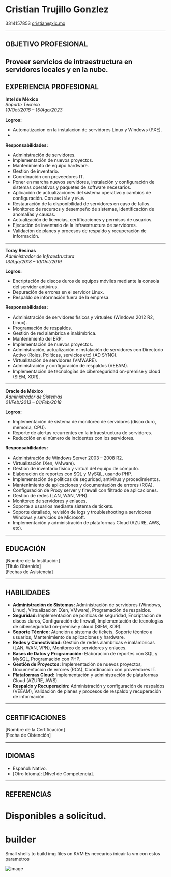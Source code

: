 
# Cristian Trujillo Gonzlez
3314157853
cristian@xic.mx

---

## OBJETIVO PROFESIONAL

Proveer servicios de intraestructura en servidores locales y en la nube.
---

## EXPERIENCIA PROFESIONAL

**Intel de México**  
*Soporte Técnico*  
*19/Oct/2018 – 15/Ago/2023*

**Logros:**
- Automatizacion en la instalacion de servidores Linux y Windows (PXE).
- 
**Responsabilidades:**
- Administración de servidores.
- Implementación de nuevos proyectos.
- Mantenimiento de equipo hardware.
- Gestión de inventario.
- Coordinación con proveedores IT.
- Poner en marcha nuevos servidores, instalación y configuración de sistemas operativos y paquetes de software necesarios.
- Aplicación de actualizaciones del sistema operativo y cambios de configuración. Con ``ansible`` y ``WSUS``
- Restauración de la disponibilidad de servidores en caso de fallos.
- Monitoreo de recursos y desempeño de sistemas, identificación de anomalías y causas.
- Actualización de licencias, certificaciones y permisos de usuarios.
- Ejecución de inventario de la infraestructura de servidores.
- Validación de planes y procesos de respaldo y recuperación de información.

---

**Toray Resinas**  
*Administrador de Infraestructura*  
*13/Ago/2018 – 10/Oct/2019*

**Logros:**
- Encriptación de discos duros de equipos móviles mediante la consola del servidor antivirus.
- Depuración de errores en el servidor Linux.
- Respaldo de información fuera de la empresa.

**Responsabilidades:**
- Administración de servidores físicos y virtuales (Windows 2012 R2, Linux).
- Programación de respaldos.
- Gestión de red alámbrica e inalámbrica.
- Mantenimiento del ERP.
- Implementación de nuevos proyectos.
- Administración, actualización e instalación de servidores con Directorio Activo (Roles, Políticas, servicios etc) (AD SYNC).
- Virtualización de servidores (VMWARE).
- Administración y configuración de respaldos (VEEAM).
- Implementación de tecnologías de ciberseguridad on-premise y cloud (SIEM, XDR).

---

**Oracle de México**  
*Administrador de Sistemas*  
*01/Feb/2013 – 01/Feb/2018*

**Logros:**
- Implementación de sistema de monitoreo de servidores (disco duro, memoria, CPU).
- Reporte de alertas recurrentes en la infraestructura de servidores.
- Reducción en el número de incidentes con los servidores.

**Responsabilidades:**
- Administración de Windows Server 2003 – 2008 R2.
- Virtualización (Xen, VMware).
- Gestión de inventario físico y virtual del equipo de cómputo.
- Elaboración de reportes con SQL y MySQL, usando PHP.
- Implementación de políticas de seguridad, antivirus y procedimientos.
- Mantenimiento de aplicaciones y documentación de errores (RCA).
- Configuración de Proxy server y firewall con filtrado de aplicaciones.
- Gestión de redes (LAN, WAN, VPN).
- Monitoreo de servidores y enlaces.
- Soporte a usuarios mediante sistema de tickets.
- Soporte detallado, revisión de logs y troubleshooting a servidores Windows y servicios de Microsoft.
- Implementación y administración de plataformas Cloud (AZURE, AWS, etc).

---

## EDUCACIÓN

[Nombre de la Institución]  
[Título Obtenido]  
[Fechas de Asistencia]

---

## HABILIDADES

- **Administración de Sistemas:** Administración de servidores (Windows, Linux), Virtualización (Xen, VMware), Programación de respaldos.
- **Seguridad:** Implementación de políticas de seguridad, Encriptación de discos duros, Configuración de firewall, Implementación de tecnologías de ciberseguridad on-premise y cloud (SIEM, XDR).
- **Soporte Técnico:** Atención a sistema de tickets, Soporte técnico a usuarios, Mantenimiento de aplicaciones y hardware.
- **Redes y Conectividad:** Gestión de redes alámbricas e inalámbricas (LAN, WAN, VPN), Monitoreo de servidores y enlaces.
- **Bases de Datos y Programación:** Elaboración de reportes con SQL y MySQL, Programación con PHP.
- **Gestión de Proyectos:** Implementación de nuevos proyectos, Documentación de errores (RCA), Coordinación con proveedores IT.
- **Plataformas Cloud:** Implementación y administración de plataformas Cloud (AZURE, AWS).
- **Respaldo y Recuperación:** Administración y configuración de respaldos (VEEAM), Validación de planes y procesos de respaldo y recuperación de información.

---

## CERTIFICACIONES

[Nombre de la Certificación]  
[Fecha de Obtención]

---

## IDIOMAS

- Español: Nativo.
- [Otro Idioma]: [Nivel de Competencia].

---

## REFERENCIAS

Disponibles a solicitud.
=======
# builder
Small shells to build img files on KVM
Es necearios inicair la vm con estos parametros

![image](https://github.com/khemir88/builder/assets/157767696/13125cd6-8b47-4b16-b377-96a0ba7f25b8)

